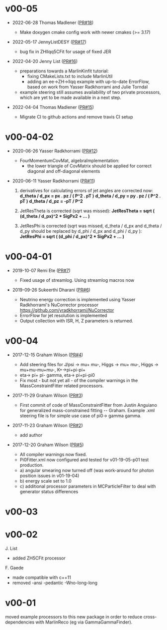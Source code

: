 # v00-05

* 2022-06-28 Thomas Madlener ([PR#18](https://github.com/iLCSoft/MarlinKinfitProcessors/pull/18))
  - Make doxygen cmake config work with newer cmakes (>= 3.17)

* 2022-05-17 JennyListDESY ([PR#17](https://github.com/iLCSoft/MarlinKinfitProcessors/pull/17))
  - bug fix in ZHllqq5CFit for usage of fixed JER

* 2022-04-20 Jenny List ([PR#16](https://github.com/iLCSoft/MarlinKinfitProcessors/pull/16))
  - preparations towards a MarlinKinfit tutorial:
      - fixing CMakeLists.txt to include MarlinUtil
      - adding an ee->ZH->llqq example with up-to-date ErrorFlow, based on work from Yasser Radkhorrami and Julie Torndal
  - example steering still assumes availability of two private processors, which are yet to be made available in a next step.

* 2022-04-04 Thomas Madlener ([PR#15](https://github.com/iLCSoft/MarlinKinfitProcessors/pull/15))
  - Migrate CI to github actions and remove travis CI setup

# v00-04-02

* 2020-06-26 Yasser Radkhorrami ([PR#12](https://github.com/iLCSoft/MarlinKinFitProcessors/pull/12))
  - FourMomentumCovMat, algebraImplementation:
     - the lower triangle of CovMatrix should be applied for correct diagonal and off-diagonal elements

* 2020-06-11 Yasser Radkhorrami ([PR#11](https://github.com/iLCSoft/MarlinKinFitProcessors/pull/11))
  1. derivatives for calculating errors of jet angles are corrected now:
         **d_theta / d_px = px . pz / ( P^2 . pT )**
         **d_theta / d_py = py . pz / ( P^2 . pT )**
         **d_theta / d_pz = -pT / P^2**
  2. JetResTheta is corrected (sqrt was missed):
     **JetResTheta = sqrt ( (d_theta / d_px)^2 * SigPx2 + ... )**
  
  3. JetResPhi is corrected (sqrt was missed, d_theta / d_px and d_theta / d_py should be replaced by d_phi / d_px and d_phi / d_py ):
     **JetResPhi = sqrt ( (d_phi / d_px)^2 * SigPx2 + ...  )**

# v00-04-01

* 2019-10-07 Remi Ete ([PR#7](https://github.com/iLCSoft/MarlinKinfitProcessors/pull/7))
  - Fixed usage of streamlog. Using streamlog macros now

* 2019-09-26 Sukeerthi Dharani ([PR#6](https://github.com/iLCSoft/MarlinKinfitProcessors/pull/6))
  - Neutrino energy correction is implemented using Yasser Radkhorrami's NuCorrector processor
  https://github.com/yradkhorrami/NuCorrector
  - ErrorFlow for jet resolution is implemented
  - Output collection with ISR, H, Z parameters is returned.

# v00-04

* 2017-12-15 Graham Wilson ([PR#4](https://github.com/iLCSoft/MarlinKinfitProcessors/pull/4))
  - Add steering files for J/psi -> mu+ mu-, Higgs -> mu+ mu-, Higgs -> mu+mu-mu+mu-, K+->pi+pi-pi+
  - eta-> pi+ pi- gamma, eta-> pi+pi-pi0
  - Fix most - but not yet all - of the compiler warnings in the MassConstraintFitter related processors.

* 2017-11-29 Graham Wilson ([PR#3](https://github.com/iLCSoft/MarlinKinfitProcessors/pull/3))
  - First commit of code of MassConstraintFitter from Justin Anguiano for 
    generalized mass-constrained fitting -- Graham. 
    Example .xml steering file is for simple use case of pi0-> gamma gamma.

* 2017-11-23 Graham Wilson ([PR#2](https://github.com/iLCSoft/MarlinKinfitProcessors/pull/2))
  - add author

* 2017-12-20 Graham Wilson ([PR#5](https://github.com/iLCSoft/MarlinKinfitProcessors/pull/5))
  - All compiler warnings now fixed.
  - Pi0Fitter.xml now configured and tested for v01-19-05-p01 test production.
  - a) angular smearing now turned off (was work-around for photon position issues in v01-19-04)
  - b) energy scale set to 1.0
  - c) additional processor parameters in MCParticleFilter to deal with generator status differences

# v00-03

# v00-02

J. List
   - added ZH5CFit processor

F. Gaede
   - made compatible with c++11
   - removed -ansi -pedantic -Wno-long-long
  
# v00-01

 moved example processors to this new package in order to
 reduce cross-dependencies with MarlinReco (eg via GammaGammaFinder).
